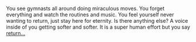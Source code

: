 You see gymnasts all around doing miraculous moves. You forget everything and watch the routines and music.
You feel yourself never wanting to return, just stay here for eternity. Is there anything else?
A voice inside of you getting softer and softer. It is a super human effort but you say [return...](../marmallow.md)
